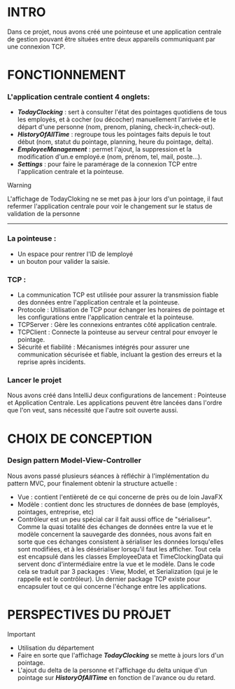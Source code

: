# INTRO
Dans ce projet, nous avons créé une pointeuse et une application centrale de gestion pouvant être situées entre deux appareils communiquant par une connexion TCP.

# FONCTIONNEMENT
### L'application centrale contient 4 onglets: 
* ***TodayClocking*** : sert à consulter l'état des pointages quotidiens de tous les employés, et à cocher (ou décocher) manuellement l'arrivée et le départ d'une personne (nom, prenom, planing, check-in,check-out).
* ***HistoryOfAllTime*** : regroupe tous les pointages faits depuis le tout début (nom, statut du pointage, planning, heure du pointage, delta).
* ***EmployeeManagement*** : permet l'ajout, la suppression et la modification d'un.e employé.e (nom, prénom, tel, mail, poste...).
* ***Settings*** : pour faire le paramérage de la connexion TCP entre l'application centrale et la pointeuse.

> [!WARNING]
> L'affichage de TodayCloking ne se met pas à jour lors d'un pointage, il faut refermer l'application centrale pour voir le changement sur le status de validation de la personne
___________________
### La pointeuse :
* Un espace pour rentrer l'ID de lemployé
* un bouton pour valider la saisie.
  
### TCP : 
* La communication TCP est utilisée pour assurer la transmission fiable des données entre l'application centrale et la pointeuse. 
* Protocole : Utilisation de TCP pour échanger les horaires de pointage et les configurations entre l'application centrale et la pointeuse. 
* TCPServer : Gère les connexions entrantes côté application centrale. 
* TCPClient : Connecte la pointeuse au serveur central pour envoyer le pointage.
* Sécurité et fiabilité : Mécanismes intégrés pour assurer une communication sécurisée et fiable, incluant la gestion des erreurs et la reprise après incidents.

### Lancer le projet
Nous avons créé dans IntelliJ deux configurations de lancement : Pointeuse et Application Centrale. Les applications peuvent être lancées dans l'ordre que l'on veut, sans nécessité que l'autre soit ouverte aussi.
# CHOIX DE CONCEPTION
### Design pattern Model-View-Controller

Nous avons passé plusieurs séances à réfléchir à l'implémentation du pattern MVC, pour finalement obtenir la structure actuelle :
* Vue : contient l'entièreté de ce qui concerne de près ou de loin JavaFX
* Modèle : contient donc les structures de données de base (employés, pointages, entreprise, etc)
* Contrôleur est un peu spécial car il fait aussi office de "sérialiseur". Comme la quasi totalité des échanges de données entre la vue et le modèle concernent la sauvegarde des données, nous avons fait en sorte que ces échanges consistent à sérialiser les données lorsqu'elles sont modifiées, et à les désérialiser lorsqu'il faut les afficher. Tout cela est encapsulé dans les classes EmployeeData et TimeClockingData qui servent donc d'intermédiaire entre la vue et le modèle.
Dans le code cela se traduit par 3 packages : View, Model, et Serialization (qui je le rappelle est le contrôleur).
Un dernier package TCP existe pour encapsuler tout ce qui concerne l'échange entre les applications.

# PERSPECTIVES DU PROJET
> [!IMPORTANT]
> * Utilisation du département
> * Faire en sorte que l'affichage ***TodayClocking*** se mette à jours lors d'un pointage.
> * L'ajout du delta de la personne et l'affichage du delta unique d'un pointage sur ***HistoryOfAllTime*** en fonction de l'avance ou du retard.


